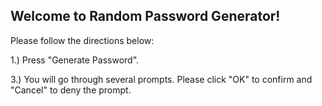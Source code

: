 ## Welcome to Random Password Generator!

Please follow the directions below:

1.) Press "Generate Password".


3.) You will go through several prompts. Please click "OK" to confirm and "Cancel" to deny the prompt.
